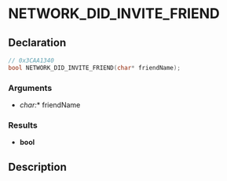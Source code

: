 # NETWORK_DID_INVITE_FRIEND

## Declaration
```cpp
// 0x3CAA1340
bool NETWORK_DID_INVITE_FRIEND(char* friendName);
```

### Arguments
- **char*:** friendName

### Results
- **bool**

## Description
